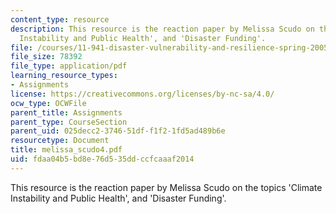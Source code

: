 ```yaml
---
content_type: resource
description: This resource is the reaction paper by Melissa Scudo on the topics 'Climate
  Instability and Public Health', and 'Disaster Funding'.
file: /courses/11-941-disaster-vulnerability-and-resilience-spring-2005/fdaa04b5bd8e76d535ddccfcaaaf2014_melissa_scudo4.pdf
file_size: 78392
file_type: application/pdf
learning_resource_types:
- Assignments
license: https://creativecommons.org/licenses/by-nc-sa/4.0/
ocw_type: OCWFile
parent_title: Assignments
parent_type: CourseSection
parent_uid: 025decc2-3746-51df-f1f2-1fd5ad489b6e
resourcetype: Document
title: melissa_scudo4.pdf
uid: fdaa04b5-bd8e-76d5-35dd-ccfcaaaf2014
---
```

This resource is the reaction paper by Melissa Scudo on the topics 'Climate Instability and Public Health', and 'Disaster Funding'.